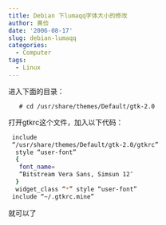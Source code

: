 ```yaml
---
title: Debian 下lumaqq字体大小的修改
author: 黄俭
date: '2006-08-17'
slug: debian-lumaqq
categories:
  - Computer
tags:
  - Linux
---
```


进入下面的目录：
 
 ```shell
    # cd /usr/share/themes/Default/gtk-2.0
 ```
打开gtkrc这个文件，加入以下代码：

 ```bash
  include
  “/usr/share/themes/Default/gtk-2.0/gtkrc”
   style “user-font”
   {
    font_name=
    “Bitstream Vera Sans, Simsun 12″
   }
   widget_class “*” style “user-font”
  include “~/.gtkrc.mine”
 ```
 
就可以了